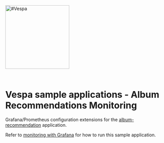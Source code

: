 
<!-- Copyright Vespa.ai. Licensed under the terms of the Apache 2.0 license. See LICENSE in the project root. -->

<picture>
  <source media="(prefers-color-scheme: dark)" srcset="https://assets.vespa.ai/logos/Vespa-logo-green-RGB.svg">
  <source media="(prefers-color-scheme: light)" srcset="https://assets.vespa.ai/logos/Vespa-logo-dark-RGB.svg">
  <img alt="#Vespa" width="200" src="https://assets.vespa.ai/logos/Vespa-logo-dark-RGB.svg" style="margin-bottom: 25px;">
</picture>

# Vespa sample applications - Album Recommendations Monitoring

Grafana/Prometheus configuration extensions for the [album-recommendation](/album-recommendation) application.

Refer to 
[monitoring with Grafana](https://docs.vespa.ai/en/operations-selfhosted/monitoring.html#monitoring-with-grafana)
for how to run this sample application.
